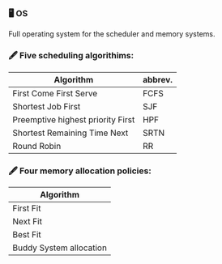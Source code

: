 ### :desktop_computer: OS
Full operating system for the scheduler and memory systems.


### :fountain_pen: Five scheduling algorithims:
| Algorithm | abbrev.  |
|---|---|
| First Come First Serve            | FCFS |
| Shortest Job First                | SJF  |
| Preemptive highest priority First | HPF  |
| Shortest Remaining Time Next      | SRTN |
| Round Robin                       | RR   |

### :fountain_pen: Four memory allocation policies:
| Algorithm |
|---|
| First Fit  |
| Next Fit   |
| Best Fit   | 
| Buddy System allocation| 

